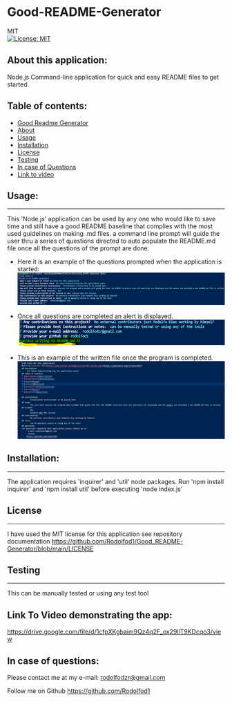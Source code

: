 # **Good-README-Generator**
MIT<br>[![License: MIT](https://img.shields.io/badge/License-MIT-yellow.svg)](https://opensource.org/licenses/MIT)

## About this application:
Node.js Command-line application  for quick and easy README files to get started.

## Table of contents:
* [Good Readme Generator](#good-readme-generator)
* [About](#about-this-application)
* [Usage](#usage)
* [Installation](#installation)
* [License](#license)
* [Testing](#special-testing-instructions)
* [In case of Questions](#in-case-of-questions)
* [Link to video](#link-to-video)

## Usage:
-----------
This 'Node.js' application can be used by any one who would like to save time and still have a good README baseline that complies with the most used guidelines on making .md files.
a command line prompt will guide the user thru a series of questions directed to auto populate the README.md file once all the questions of the prompt are done. 

- Here it is an example of the questions prompted when the application is started:
    ![ApplicationStatingImg](assets/promtingQuestions.jpg)

- Once all questions are completed an alert is displayed.
    ![AlertDisplayImg](assets/OnceisDone.jpg)

- This is an example of the written file once the program is completed. 
    ![ResultsImg](assets/Resultwritten.jpg)

## Installation:
-----------
The application requires 'inquirer' and 'util' node packages. 
Run 'npm install inquirer' and 'npm install util' before executing 'node index.js'

## License
-----------
I have used the MIT license for this application see repository documentation 
<https://github.com/Rodolfod1/Good_README-Generator/blob/main/LICENSE>

## Testing
----------
This can be manually tested or using any test tool

## Link To Video demonstrating the app:
<https://drive.google.com/file/d/1cfpXKgbaim9Qz4q2F_ox29llT9KDcqo3/view>

## In case of questions:
Please contact me at my e-mail: 
rodolfodzr@gmail.com

Follow me on Github
<https://github.com/Rodolfod1>




